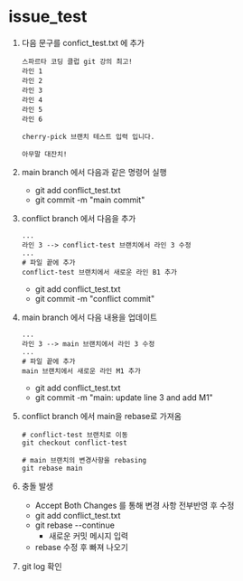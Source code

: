 # issue_test

1. 다음 문구를 confict_test.txt 에 추가
    ```
    스파르타 코딩 클럽 git 강의 최고!
    라인 1
    라인 2
    라인 3
    라인 4
    라인 5
    라인 6

    cherry-pick 브랜치 테스트 입력 입니다.

    아무말 대잔치!
    ```
2. main branch 에서 다음과 같은 명령어 실행
    - git add conflict_test.txt
    - git commit -m "main commit"

3. conflict branch 에서 다음을 추가
    ```
    ...
    라인 3 --> conflict-test 브랜치에서 라인 3 수정
    ...
    # 파일 끝에 추가
    conflict-test 브랜치에서 새로운 라인 B1 추가
    ```
    - git add conflict_test.txt
    - git commit -m "conflict commit"

4. main branch 에서 다음 내용을 업데이트
    ```
    ...
    라인 3 --> main 브랜치에서 라인 3 수정
    ...
    # 파일 끝에 추가
    main 브랜치에서 새로운 라인 M1 추가
    ```
    - git add conflict_test.txt
    - git commit -m "main: update line 3 and add M1"

5. conflict branch 에서 main을 rebase로 가져옴
    ```
    # conflict-test 브랜치로 이동
    git checkout conflict-test

    # main 브랜치의 변경사항을 rebasing
    git rebase main
    ```

6. 충돌 발생
    - Accept Both Changes 를 통해 변경 사항 전부반영 후 수정
    - git add conflict_test.txt
    - git rebase --continue
        - 새로운 커밋 메시지 입력
    - rebase 수정 후 빠져 나오기

7. git log 확인
